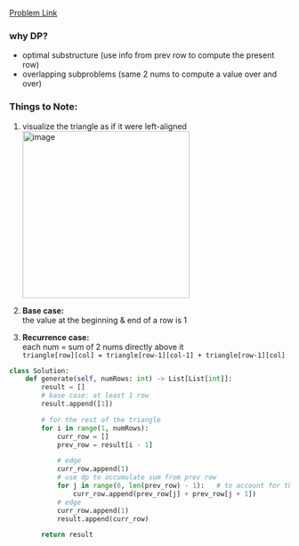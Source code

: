 [Problem Link](https://leetcode.com/problems/pascals-triangle/description/)

### why DP?
* optimal substructure (use info from prev row to compute the present row)
* overlapping subproblems (same 2 nums to compute a value over and over)

  
### Things to Note:
1. visualize the triangle as if it were left-aligned <img width="300" alt="image" src="https://github.com/seliiin-na/LeetCode/assets/89162258/8caddd4f-3f9e-485c-b5e9-48bf55af1327">

2. **Base case:** <br>
   the value at the beginning & end of a row is 1
3. **Recurrence case:** <br>
   each num = sum of 2 nums directly above it <br>
 ```triangle[row][col] = triangle[row-1][col-1] + triangle[row-1][col]```


```python
class Solution:
    def generate(self, numRows: int) -> List[List[int]]:
        result = []
        # base case: at least 1 row
        result.append([1])

        # for the rest of the triangle
        for i in range(1, numRows):
            curr_row = []
            prev_row = result[i - 1]

            # edge
            curr_row.append(1)
            # use dp to accumulate sum from prev row
            for j in range(0, len(prev_row) - 1):   # to account for the "+ 1" next line
                curr_row.append(prev_row[j] + prev_row[j + 1])
            # edge
            curr_row.append(1)
            result.append(curr_row)

        return result
```
